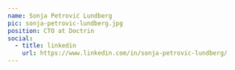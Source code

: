```yaml
---
name: Sonja Petrović Lundberg
pic: sonja-petrovic-lundberg.jpg
position: CTO at Doctrin
social:
  - title: linkedin
    url: https://www.linkedin.com/in/sonja-petrovic-lundberg/
---
```

